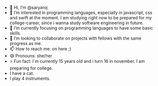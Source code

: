- 👋 Hi, I’m @saryaroj
- 👀 I’m interested in programming languages, especially in javascript, css and swift at the moment. I am studying right now to be prepared for my college-career, since i wanna study software engineering in future.
- 🌱 I’m currently focusing on programming languages to have some basic skills.
- 💞️ I’m looking to collaborate on projects with fellows with the same progress as me.
- 📫 How to reach me: on here ;)
- 😄 Pronouns: she/her
- ⚡ Fun fact: I´m currently 15 years old and i turn 16 in november. I am preparing for college.
- I have a cat.
- I play 4 instruments.

<!---
saryaroj/saryaroj is a ✨ special ✨ repository because its `README.md` (this file) appears on your GitHub profile.
You can click the Preview link to take a look at your changes.
--->

